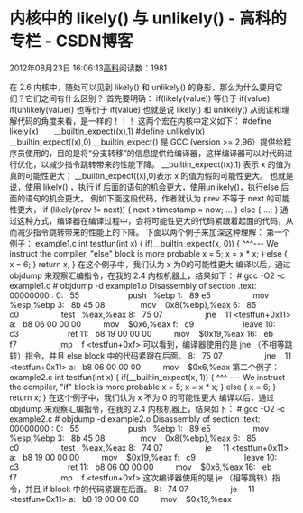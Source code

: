 
# 内核中的 likely() 与 unlikely() - 高科的专栏 - CSDN博客

2012年08月23日 16:06:13[高科](https://me.csdn.net/pbymw8iwm)阅读数：1981


在 2.6 内核中，随处可以见到 likely() 和 unlikely() 的身影，那么为什么要用它们？它们之间有什么区别？
首先要明确：
if(likely(value)) 等价于 if(value)
if(unlikely(value)) 也等价于 if(value)
也就是说 likely() 和 unlikely() 从阅读和理解代码的角度来看，是一样的！！！
这两个宏在内核中定义如下：
\#define likely(x)       __builtin_expect((x),1)
\#define unlikely(x)     __builtin_expect((x),0)
__builtin_expect() 是 GCC (version >= 2.96）提供给程序员使用的，目的是将“分支转移”的信息提供给编译器，这样编译器可以对代码进行优化，以减少指令跳转带来的性能下降。
__builtin_expect((x),1) 表示 x 的值为真的可能性更大；
__builtin_expect((x),0)表示 x 的值为假的可能性更大。
也就是说，使用 likely() ，执行 if 后面的语句的机会更大，使用unlikely()，执行else 后面的语句的机会更大。
例如下面这段代码，作者就认为 prev 不等于 next 的可能性更大，
if (likely(prev != next)) {
next->timestamp = now;
...
} else {
...;
}
通过这种方式，编译器在编译过程中，会将可能性更大的代码紧跟着起面的代码，从而减少指令跳转带来的性能上的下降。
下面以两个例子来加深这种理解：
第一个例子： example1.c
int testfun(int x)
{
if(__builtin_expect(x, 0)) {
^^^--- We instruct the compiler, "else" block is more probable
x = 5;
x = x * x;
} else {
x = 6;
}
return x;
}
在这个例子中，我们认为 x 为0的可能性更大
编译以后，通过 objdump 来观察汇编指令，在我的 2.4 内核机器上，结果如下：
\# gcc -O2 -c example1.c
\# objdump -d example1.o
Disassembly of section .text:
00000000 <testfun>:
0:   55                      push   %ebp
1:   89 e5                   mov    %esp,%ebp
3:   8b 45 08                mov    0x8(%ebp),%eax
6:   85 c0                   test   %eax,%eax
8:   75 07                   jne    11 <testfun+0x11>
a:   b8 06 00 00 00          mov    $0x6,%eax
f:   c9                      leave
10:   c3                      ret
11:   b8 19 00 00 00          mov    $0x19,%eax
16:   eb f7                   jmp    f <testfun+0xf>
可以看到，编译器使用的是 jne （不相等跳转）指令，并且 else block 中的代码紧跟在后面。
8:   75 07                   jne    11 <testfun+0x11>
a:   b8 06 00 00 00          mov    $0x6,%eax
第二个例子：example2.c
int testfun(int x)
{
if(__builtin_expect(x, 1)) {
^^^ --- We instruct the compiler, "if" block is more probable
x = 5;
x = x * x;
} else {
x = 6;
}
return x;
}
在这个例子中，我们认为 x 不为 0 的可能性更大
编译以后，通过 objdump 来观察汇编指令，在我的 2.4 内核机器上，结果如下：
\# gcc -O2 -c example2.c
\# objdump -d example2.o
Disassembly of section .text:
00000000 <testfun>:
0:   55                      push   %ebp
1:   89 e5                   mov    %esp,%ebp
3:   8b 45 08                mov    0x8(%ebp),%eax
6:   85 c0                   test   %eax,%eax
8:   74 07                   je     11 <testfun+0x11>
a:   b8 19 00 00 00          mov    $0x19,%eax
f:   c9                      leave
10:   c3                      ret
11:   b8 06 00 00 00          mov    $0x6,%eax
16:   eb f7                   jmp    f <testfun+0xf>
这次编译器使用的是 je （相等跳转）指令，并且 if block 中的代码紧跟在后面。
8:   74 07                   je     11 <testfun+0x11>
a:   b8 19 00 00 00          mov    $0x19,%eax


